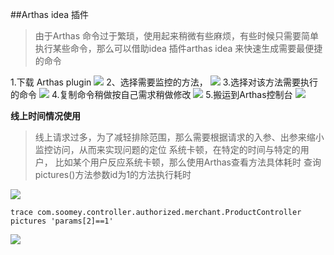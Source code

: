 ##Arthas idea 插件
> 由于Arthas 命令过于繁琐，使用起来稍微有些麻烦，有些时候只需要简单执行某些命令，那么可以借助idea 插件arthas idea 来快速生成需要最便捷的命令  

1.下载 Arthas  plugin 
![](https://foruda.gitee.com/images/1685602015956484167/81d2fa94_5094274.png)
2、选择需要监控的方法，
![](https://foruda.gitee.com/images/1685602073873956652/af6a5d86_5094274.png)
3.选择对该方法需要执行的命令
![](https://foruda.gitee.com/images/1685602117055349039/72be2f08_5094274.png)
4.复制命令稍做按自己需求稍做修改
![](https://foruda.gitee.com/images/1685602152819875551/92ea4c5a_5094274.png)
5.搬运到Arthas控制台
![](https://foruda.gitee.com/images/1685602181825952153/c3489cc7_5094274.png)

**线上时间情况使用**

> 线上请求过多，为了减轻排除范围，那么需要根据请求的入参、出参来缩小监控访问，从而来实现问题的定位
> 系统卡顿，在特定的时间与特定的用户，
> 比如某个用户反应系统卡顿，那么使用Arthas查看方法具体耗时
> 查询pictures()方法参数id为1的方法执行耗时

![](https://foruda.gitee.com/images/1685602216413575986/600304f0_5094274.png)

	trace com.soomey.controller.authorized.merchant.ProductController pictures 'params[2]==1'
![](https://foruda.gitee.com/images/1685602244676701983/5f61c0d0_5094274.png)